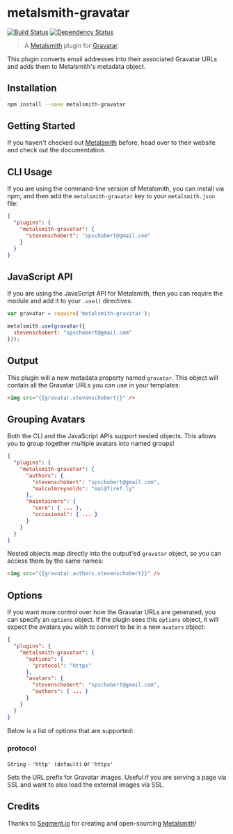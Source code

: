 metalsmith-gravatar
====

[![Build Status](https://travis-ci.org/stevenschobert/metalsmith-gravatar.svg?branch=master)](https://travis-ci.org/stevenschobert/metalsmith-gravatar)
[![Dependency Status](https://gemnasium.com/stevenschobert/metalsmith-gravatar.svg)](https://gemnasium.com/stevenschobert/metalsmith-gravatar)

> A [Metalsmith](http://metalsmith.io) plugin for [Gravatar](http://gravatar.com).

This plugin converts email addresses into their associated Gravatar URLs and adds them to
Metalsmith's metadata object.

## Installation

```sh
npm install --save metalsmith-gravatar
```

## Getting Started

If you haven't checked out [Metalsmith](http://metalsmith.io/) before, head over to their website
and check out the documentation.

## CLI Usage

If you are using the command-line version of Metalsmith, you can install via npm, and then add the
`metalsmith-gravatar` key to your `metalsmith.json` file:

```json
{
  "plugins": {
    "metalsmith-gravatar": {
      "stevenschobert": "spschobert@gmail.com"
    }
  }
}
```

## JavaScript API

If you are using the JavaScript API for Metalsmith, then you can require the module and add it to your
`.use()` directives:

```js
var gravatar = require('metalsmith-gravatar');

metalsmith.use(gravatar({
  stevenschobert: "spschobert@gmail.com"
}));
```

## Output

This plugin will a new metadata property named `gravatar`. This object will contain all the
Gravatar URLs you can use in your templates:

```html
<img src="{{gravatar.stevenschobert}}" />
```

## Grouping Avatars

Both the CLI and the JavaScript APIs support nested objects. This allows you to group together
multiple avatars into named groups!

```json
{
  "plugins": {
    "metalsmith-gravatar": {
      "authors": {
        "stevenschobert": "spschobert@gmail.com",
        "malcolmreynolds": "mal@firef.ly"
      },
      "maintainers": {
        "core": { ... },
        "occasional": { ... }
      }
    }
  }
}
```

Nested objects map directly into the output'ed `gravatar` object, so you can access them by the same
names:

```html
<img src="{{gravatar.authors.stevenschobert}}" />
```

## Options

If you want more control over how the Gravatar URLs are generated, you can specify an `options`
object. If the plugin sees this `options` object, it will expect the avatars you wish to convert to
be in a new `avatars` object:

```json
{
  "plugins": {
    "metalsmith-gravatar": {
      "options": {
        "protocol": "https"
      },
      "avatars": {
        "stevenschobert": "spschobert@gmail.com",
        "authors": { ... }
      }
    }
  }
}
```

Below is a list of options that are supported:

### protocol

`String` - `'http' (default)` or `'https'`

Sets the URL prefix for Gravatar images. Useful if you are serving a page via SSL and want to also
load the external images via SSL.

## Credits

Thanks to [Segment.io](http://github.com/segmentio) for creating and open-sourcing
[Metalsmith](https://github.com/segmentio/metalsmith)!
